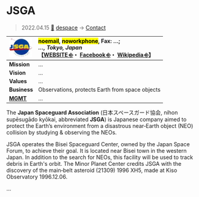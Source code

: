 # JSGA
> 2022.04.15 [🚀](../../index/index.md) [despace](../index.md) → [Contact](../contact.md)

|[![](../f/contact/j/jsga_logo1_thumb.webp)](../f/contact/j/jsga_logo1.webp)|<mark>noemail</mark>, <mark>noworkphone</mark>, Fax: …;<br> *…, Tokyo, Japan*<br> 【[WEBSITE ⎆](https://www.spaceguard.or.jp)・ [Facebook ⎆](https://www.facebook.com/spaceguard.japan/)・ [Wikipedia ⎆](https://en.wikipedia.org/wiki/Japan_Spaceguard_Association)】|
|:-|:-|
|**Mission**|…|
|**Vision**|…|
|**Values**|…|
|**Business**|Observations, protects Earth from space objects|
|**[MGMT](../mgmt.md)**|…|

The **Japan Spaceguard Association** (日本スペースガード協会, nihon supēsugādo kyōkai, abbreviated **JSGA**) is Japanese company aimed to protect the Earth’s environment from a disastrous near‑Earth object (NEO) collision by studying & observing the NEOs.

JSGA operates the Bisei Spaceguard Center, owned by the Japan Space Forum, to achieve their goal. It is located near Bisei town in the western Japan. In addition to the search for NEOs, this facility will be used to track debris in Earth's orbit. The Minor Planet Center credits JSGA with the discovery of the main‑belt asteroid (21309) 1996 XH5, made at Kiso Observatory 1996.12.06.

<p style="page-break-after:always"> </p>

…
